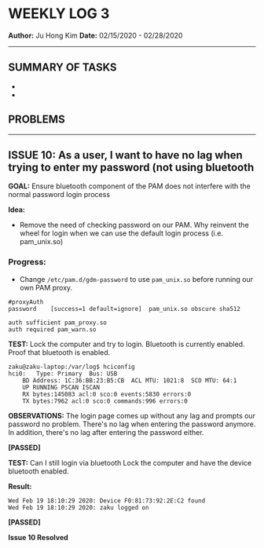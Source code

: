 # WEEKLY LOG 3

**Author:** Ju Hong Kim
**Date:** 02/15/2020 - 02/28/2020

***

## SUMMARY OF TASKS
*  
*

## PROBLEMS

***

## ISSUE 10: As a user, I want to have no lag when trying to enter my password (not using bluetooth

**GOAL:** Ensure bluetooth component of the PAM does not interfere with the normal password login process

**Idea:** 
* Remove the need of checking password on our PAM. Why reinvent the wheel for login when we can use the default login process (i.e. pam_unix.so)


### Progress: 
* Change `/etc/pam.d/gdm-password` to use `pam_unix.so` before running our own PAM proxy.

```
#proxyAuth
password    [success=1 default=ignore]  pam_unix.so obscure sha512

auth sufficient pam_proxy.so
auth required pam_warn.so
```

**TEST:** Lock the computer and try to login. Bluetooth is currently enabled.
Proof that bluetooth is enabled.
```
zaku@zaku-laptop:/var/log$ hciconfig
hci0:	Type: Primary  Bus: USB
	BD Address: 1C:36:BB:23:B5:CB  ACL MTU: 1021:8  SCO MTU: 64:1
	UP RUNNING PSCAN ISCAN 
	RX bytes:145083 acl:0 sco:0 events:5830 errors:0
	TX bytes:7962 acl:0 sco:0 commands:996 errors:0
```

**OBSERVATIONS:** The login page comes up without any lag and prompts our password no problem. There's no lag when entering the password anymore. In addition, there's no lag after entering the password either.

**[PASSED]**

**TEST:** Can I still login via bluetooth
Lock the computer and have the device bluetooth enabled.

**Result:**
```
Wed Feb 19 18:10:29 2020: Device F0:81:73:92:2E:C2 found
Wed Feb 19 18:10:29 2020: zaku logged on
```
**[PASSED]**

**Issue 10 Resolved**

